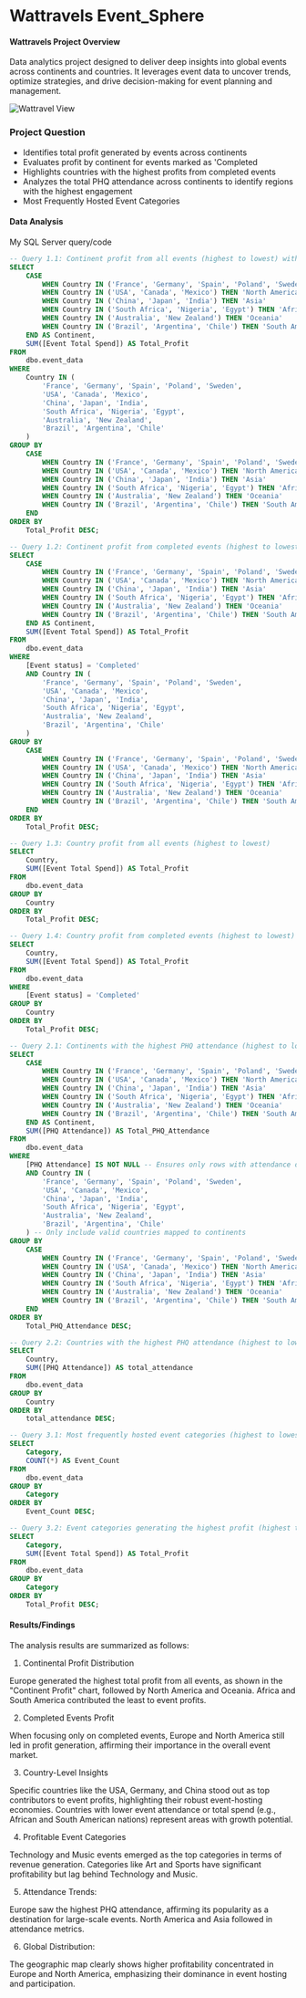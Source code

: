 # Wattravels Event_Sphere

#### Wattravels Project Overview

Data analytics project designed to deliver deep insights into global events across continents and countries. It leverages event data to uncover trends, optimize strategies, and drive decision-making for event planning and management.

![Wattravel View](https://github.com/user-attachments/assets/46df4b2e-5dd5-4834-b18d-17705606e917)

### Project Question

- Identifies total profit generated by events across continents
- Evaluates profit by continent for events marked as 'Completed
- Highlights countries with the highest profits from completed events
- Analyzes the total PHQ attendance across continents to identify regions with the highest engagement
- Most Frequently Hosted Event Categories

#### Data Analysis

My SQL Server query/code

```sql
-- Query 1.1: Continent profit from all events (highest to lowest) without 'Other'
SELECT 
    CASE 
        WHEN Country IN ('France', 'Germany', 'Spain', 'Poland', 'Sweden') THEN 'Europe'
        WHEN Country IN ('USA', 'Canada', 'Mexico') THEN 'North America'
        WHEN Country IN ('China', 'Japan', 'India') THEN 'Asia'
        WHEN Country IN ('South Africa', 'Nigeria', 'Egypt') THEN 'Africa'
        WHEN Country IN ('Australia', 'New Zealand') THEN 'Oceania'
        WHEN Country IN ('Brazil', 'Argentina', 'Chile') THEN 'South America'
    END AS Continent,
    SUM([Event Total Spend]) AS Total_Profit
FROM 
    dbo.event_data
WHERE 
    Country IN (
        'France', 'Germany', 'Spain', 'Poland', 'Sweden',
        'USA', 'Canada', 'Mexico',
        'China', 'Japan', 'India',
        'South Africa', 'Nigeria', 'Egypt',
        'Australia', 'New Zealand',
        'Brazil', 'Argentina', 'Chile'
    )
GROUP BY 
    CASE 
        WHEN Country IN ('France', 'Germany', 'Spain', 'Poland', 'Sweden') THEN 'Europe'
        WHEN Country IN ('USA', 'Canada', 'Mexico') THEN 'North America'
        WHEN Country IN ('China', 'Japan', 'India') THEN 'Asia'
        WHEN Country IN ('South Africa', 'Nigeria', 'Egypt') THEN 'Africa'
        WHEN Country IN ('Australia', 'New Zealand') THEN 'Oceania'
        WHEN Country IN ('Brazil', 'Argentina', 'Chile') THEN 'South America'
    END
ORDER BY 
    Total_Profit DESC;
```

```sql
-- Query 1.2: Continent profit from completed events (highest to lowest)
SELECT 
    CASE 
        WHEN Country IN ('France', 'Germany', 'Spain', 'Poland', 'Sweden') THEN 'Europe'
        WHEN Country IN ('USA', 'Canada', 'Mexico') THEN 'North America'
        WHEN Country IN ('China', 'Japan', 'India') THEN 'Asia'
        WHEN Country IN ('South Africa', 'Nigeria', 'Egypt') THEN 'Africa'
        WHEN Country IN ('Australia', 'New Zealand') THEN 'Oceania'
        WHEN Country IN ('Brazil', 'Argentina', 'Chile') THEN 'South America'
    END AS Continent,
    SUM([Event Total Spend]) AS Total_Profit
FROM 
    dbo.event_data
WHERE 
    [Event status] = 'Completed' 
    AND Country IN (
        'France', 'Germany', 'Spain', 'Poland', 'Sweden',
        'USA', 'Canada', 'Mexico',
        'China', 'Japan', 'India',
        'South Africa', 'Nigeria', 'Egypt',
        'Australia', 'New Zealand',
        'Brazil', 'Argentina', 'Chile'
    )
GROUP BY 
    CASE 
        WHEN Country IN ('France', 'Germany', 'Spain', 'Poland', 'Sweden') THEN 'Europe'
        WHEN Country IN ('USA', 'Canada', 'Mexico') THEN 'North America'
        WHEN Country IN ('China', 'Japan', 'India') THEN 'Asia'
        WHEN Country IN ('South Africa', 'Nigeria', 'Egypt') THEN 'Africa'
        WHEN Country IN ('Australia', 'New Zealand') THEN 'Oceania'
        WHEN Country IN ('Brazil', 'Argentina', 'Chile') THEN 'South America'
    END
ORDER BY 
    Total_Profit DESC;
```

```sql
-- Query 1.3: Country profit from all events (highest to lowest)
SELECT 
    Country,
    SUM([Event Total Spend]) AS Total_Profit
FROM 
    dbo.event_data
GROUP BY 
    Country
ORDER BY 
    Total_Profit DESC;
```

```sql
-- Query 1.4: Country profit from completed events (highest to lowest)
SELECT 
    Country,
    SUM([Event Total Spend]) AS Total_Profit
FROM 
    dbo.event_data
WHERE 
    [Event status] = 'Completed'
GROUP BY 
    Country
ORDER BY 
    Total_Profit DESC;
```

```sql
-- Query 2.1: Continents with the highest PHQ attendance (highest to lowest)
SELECT 
    CASE 
        WHEN Country IN ('France', 'Germany', 'Spain', 'Poland', 'Sweden') THEN 'Europe'
        WHEN Country IN ('USA', 'Canada', 'Mexico') THEN 'North America'
        WHEN Country IN ('China', 'Japan', 'India') THEN 'Asia'
        WHEN Country IN ('South Africa', 'Nigeria', 'Egypt') THEN 'Africa'
        WHEN Country IN ('Australia', 'New Zealand') THEN 'Oceania'
        WHEN Country IN ('Brazil', 'Argentina', 'Chile') THEN 'South America'
    END AS Continent,
    SUM([PHQ Attendance]) AS Total_PHQ_Attendance
FROM 
    dbo.event_data
WHERE 
    [PHQ Attendance] IS NOT NULL -- Ensures only rows with attendance data
    AND Country IN (
        'France', 'Germany', 'Spain', 'Poland', 'Sweden',
        'USA', 'Canada', 'Mexico',
        'China', 'Japan', 'India',
        'South Africa', 'Nigeria', 'Egypt',
        'Australia', 'New Zealand',
        'Brazil', 'Argentina', 'Chile'
    ) -- Only include valid countries mapped to continents
GROUP BY 
    CASE 
        WHEN Country IN ('France', 'Germany', 'Spain', 'Poland', 'Sweden') THEN 'Europe'
        WHEN Country IN ('USA', 'Canada', 'Mexico') THEN 'North America'
        WHEN Country IN ('China', 'Japan', 'India') THEN 'Asia'
        WHEN Country IN ('South Africa', 'Nigeria', 'Egypt') THEN 'Africa'
        WHEN Country IN ('Australia', 'New Zealand') THEN 'Oceania'
        WHEN Country IN ('Brazil', 'Argentina', 'Chile') THEN 'South America'
    END
ORDER BY 
    Total_PHQ_Attendance DESC;
```

```sql
-- Query 2.2: Countries with the highest PHQ attendance (highest to lowest)
SELECT 
    Country, 
    SUM([PHQ Attendance]) AS total_attendance
FROM 
    dbo.event_data
GROUP BY 
    Country
ORDER BY 
    total_attendance DESC;
```

```sql
-- Query 3.1: Most frequently hosted event categories (highest to lowest)
SELECT 
    Category, 
    COUNT(*) AS Event_Count
FROM 
    dbo.event_data
GROUP BY 
    Category
ORDER BY 
    Event_Count DESC;
```

```sql
-- Query 3.2: Event categories generating the highest profit (highest to lowest)
SELECT 
    Category, 
    SUM([Event Total Spend]) AS Total_Profit
FROM 
    dbo.event_data
GROUP BY 
    Category
ORDER BY 
    Total_Profit DESC;
```
#### Results/Findings 

The analysis results are summarized as follows:

1. Continental Profit Distribution

Europe generated the highest total profit from all events, as shown in the "Continent Profit" chart, followed by North America and Oceania.
Africa and South America contributed the least to event profits.

2. Completed Events Profit

When focusing only on completed events, Europe and North America still led in profit generation, affirming their importance in the overall event market.

3. Country-Level Insights

Specific countries like the USA, Germany, and China stood out as top contributors to event profits, highlighting their robust event-hosting economies.
Countries with lower event attendance or total spend (e.g., African and South American nations) represent areas with growth potential.

4. Profitable Event Categories

Technology and Music events emerged as the top categories in terms of revenue generation.
Categories like Art and Sports have significant profitability but lag behind Technology and Music.

5. Attendance Trends:

Europe saw the highest PHQ attendance, affirming its popularity as a destination for large-scale events.
North America and Asia followed in attendance metrics.

6. Global Distribution:

The geographic map clearly shows higher profitability concentrated in Europe and North America, emphasizing their dominance in event hosting and participation.

